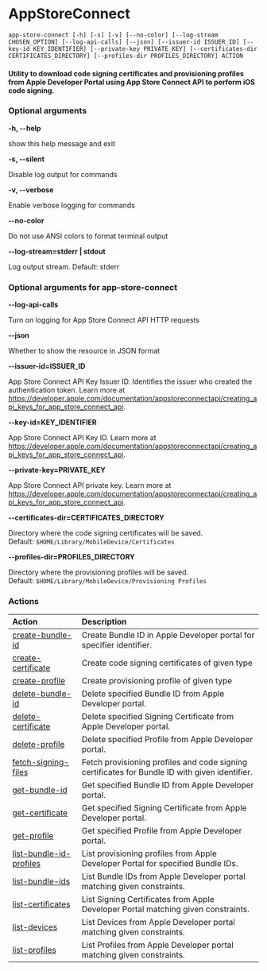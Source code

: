 
AppStoreConnect
===============


``app-store-connect [-h] [-s] [-v] [--no-color] [--log-stream CHOSEN_OPTION] [--log-api-calls] [--json] [--issuer-id ISSUER_ID] [--key-id KEY_IDENTIFIER] [--private-key PRIVATE_KEY] [--certificates-dir CERTIFICATES_DIRECTORY] [--profiles-dir PROFILES_DIRECTORY] ACTION``
#### Utility to download code signing certificates and provisioning profiles    from Apple Developer Portal using App Store Connect API to perform iOS code signing.

### Optional arguments


**-h, --help**

show this help message and exit

**-s, --silent**

Disable log output for commands

**-v, --verbose**

Enable verbose logging for commands

**--no-color**

Do not use ANSI colors to format terminal output

**--log-stream=stderr | stdout**

Log output stream. Default: stderr
### Optional arguments for app-store-connect


**--log-api-calls**

Turn on logging for App Store Connect API HTTP requests

**--json**

Whether to show the resource in JSON format

**--issuer-id=ISSUER_ID**

App Store Connect API Key Issuer ID. Identifies the issuer who created the authentication token. Learn more at https://developer.apple.com/documentation/appstoreconnectapi/creating_api_keys_for_app_store_connect_api.

**--key-id=KEY_IDENTIFIER**

App Store Connect API Key ID. Learn more at https://developer.apple.com/documentation/appstoreconnectapi/creating_api_keys_for_app_store_connect_api.

**--private-key=PRIVATE_KEY**

App Store Connect API private key. Learn more at https://developer.apple.com/documentation/appstoreconnectapi/creating_api_keys_for_app_store_connect_api.

**--certificates-dir=CERTIFICATES_DIRECTORY**

Directory where the code signing certificates will be saved. Default:&nbsp;`$HOME/Library/MobileDevice/Certificates`

**--profiles-dir=PROFILES_DIRECTORY**

Directory where the provisioning profiles will be saved. Default:&nbsp;`$HOME/Library/MobileDevice/Provisioning Profiles`
### Actions

|Action|Description|
| :--- | :--- |
|[create-bundle-id](app-store-connect_create-bundle-id.md)|Create Bundle ID in Apple Developer portal for specifier identifier.|
|[create-certificate](app-store-connect_create-certificate.md)|Create code signing certificates of given type|
|[create-profile](app-store-connect_create-profile.md)|Create provisioning profile of given type|
|[delete-bundle-id](app-store-connect_delete-bundle-id.md)|Delete specified Bundle ID from Apple Developer portal.|
|[delete-certificate](app-store-connect_delete-certificate.md)|Delete specified Signing Certificate from Apple Developer portal.|
|[delete-profile](app-store-connect_delete-profile.md)|Delete specified Profile from Apple Developer portal.|
|[fetch-signing-files](app-store-connect_fetch-signing-files.md)|Fetch provisioning profiles and code signing certificates        for Bundle ID with given identifier.|
|[get-bundle-id](app-store-connect_get-bundle-id.md)|Get specified Bundle ID from Apple Developer portal.|
|[get-certificate](app-store-connect_get-certificate.md)|Get specified Signing Certificate from Apple Developer portal.|
|[get-profile](app-store-connect_get-profile.md)|Get specified Profile from Apple Developer portal.|
|[list-bundle-id-profiles](app-store-connect_list-bundle-id-profiles.md)|List provisioning profiles from Apple Developer Portal for specified Bundle IDs.|
|[list-bundle-ids](app-store-connect_list-bundle-ids.md)|List Bundle IDs from Apple Developer portal matching given constraints.|
|[list-certificates](app-store-connect_list-certificates.md)|List Signing Certificates from Apple Developer Portal matching given constraints.|
|[list-devices](app-store-connect_list-devices.md)|List Devices from Apple Developer portal matching given constraints.|
|[list-profiles](app-store-connect_list-profiles.md)|List Profiles from Apple Developer portal matching given constraints.|
